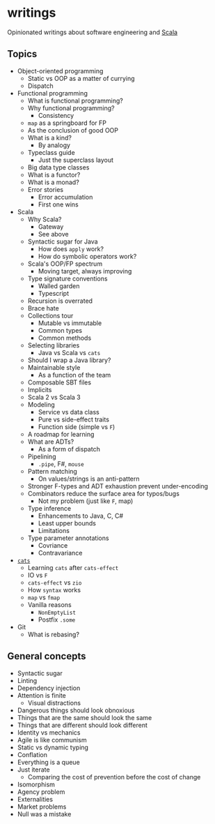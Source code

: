 # writings

Opinionated writings about software engineering and [Scala](https://github.com/scala)

## Topics

* Object-oriented programming
  * Static vs OOP as a matter of currying
  * Dispatch
* Functional programming
  * What is functional programming?
  * Why functional programming?
    * Consistency
  * `map` as a springboard for FP
  * As the conclusion of good OOP
  * What is a kind?
    * By analogy
  * Typeclass guide
      * Just the superclass layout
  * Big data type classes
  * What is a functor?
  * What is a monad?
  * Error stories
    * Error accumulation
    * First one wins
* Scala
  * Why Scala?
    * Gateway
    * See above
  * Syntactic sugar for Java
    * How does `apply` work?
    * How do symbolic operators work?
  * Scala's OOP/FP spectrum
    * Moving target, always improving
  * Type signature conventions
    * Walled garden
    * Typescript
  * Recursion is overrated
  * Brace hate
  * Collections tour
    * Mutable vs immutable
    * Common types
    * Common methods
  * Selecting libraries
    * Java vs Scala vs `cats`
  * Should I wrap a Java library?
  * Maintainable style
    * As a function of the team
  * Composable SBT files
  * Implicits
  * Scala 2 vs Scala 3
  * Modeling
    * Service vs data class
    * Pure vs side-effect traits
    * Function side (simple vs `F`)
  * A roadmap for learning
  * What are ADTs?
    * As a form of dispatch
  * Pipelining
    * `.pipe`, F#, `mouse`
  * Pattern matching
    * On values/strings is an anti-pattern
  * Stronger F-types and ADT exhaustion prevent under-encoding
  * Combinators reduce the surface area for typos/bugs
    * Not my problem (just like `F`, map)
  * Type inference
    * Enhancements to Java, C, C#
    * Least upper bounds
    * Limitations
  * Type parameter annotations
    * Covriance
    * Contravariance
* [`cats`](https://github.com/typelevel/cats)
  * Learning `cats` after `cats-effect`
  * IO vs `F`
  * `cats-effect` vs `zio`
  * How `syntax` works
  * `map` vs `fmap`
  * Vanilla reasons
    * `NonEmptyList`
    * Postfix `.some`
* Git
  * What is rebasing?

## General concepts

- Syntactic sugar
- Linting
- Dependency injection
- Attention is finite
  - Visual distractions
- Dangerous things should look obnoxious
- Things that are the same should look the same
- Things that are different should look different
- Identity vs mechanics
- Agile is like communism
- Static vs dynamic typing
- Conflation
- Everything is a queue
- Just iterate
  - Comparing the cost of prevention before the cost of change
- Isomorphism
- Agency problem
- Externalities
- Market problems
- Null was a mistake
